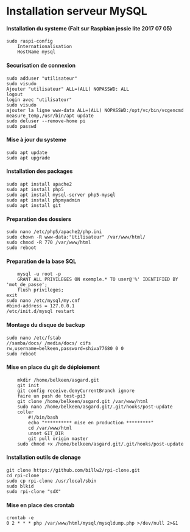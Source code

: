 Installation serveur MySQL 
==
#### Installation du systeme (Fait sur Raspbian jessie lite 2017 07 05) 
	sudo raspi-config 
		Internationalisation 
		HostName mysql 

#### Securisation de connexion
	sudo adduser "utilisateur" 
	sudo visudo 
	Ajouter "utilisateur" ALL=(ALL) NOPASSWD: ALL 
	logout 
	login avec "utilisateur" 
	sudo visudo 
	ajouter la ligne www-data ALL=(ALL) NOPASSWD:/opt/vc/bin/vcgencmd measure_temp,/usr/bin/apt update 
	sudo deluser --remove-home pi 
	sudo passwd 
	
#### Mise à jour du systeme
	sudo apt update 
	sudo apt upgrade 
	
#### Installation des packages
	sudo apt install apache2 
	sudo apt install php5 
	sudo apt install mysql-server php5-mysql 
	sudo apt install phpmyadmin 
	sudo apt install git 

#### Preparation des dossiers
	sudo nano /etc/php5/apache2/php.ini 
	sudo chown -R www-data:"Utilisateur" /var/www/html/ 
	sudo chmod -R 770 /var/www/html 
	sudo reboot 

#### Preparation de la base SQL
        mysql -u root -p 
        GRANT ALL PRIVILEGES ON exemple.* TO user@'%' IDENTIFIED BY 'mot_de_passe'; 
        flush privileges; 
	exit 
	sudo nano /etc/mysql/my.cnf 
	#bind-address = 127.0.0.1 
	/etc/init.d/mysql restart 

#### Montage du disque de backup
	sudo nano /etc/fstab 
	//samba/docs/ /media/docs/ cifs rw,username=belkeen,password=shiva77680 0 0 
	sudo reboot 

#### Mise en place du git de déploiement
        mkdir /home/belkeen/asgard.git 
        git init 
        git config receive.denyCurrentBranch ignore 
        faire un push de test-pi3 
        git clone /home/belkeen/asgard.git /var/www/html 
        sudo nano /home/belkeen/asgard.git/.git/hooks/post-update 
        coller 
	        #!/bin/bash 
			echo "********** mise en production *********" 
			cd /var/www/html 
			unset GIT_DIR 
			git pull origin master 
		sudo chmod +x /home/belkeen/asgard.git/.git/hooks/post-update  
	
#### Installation outils de clonage
	git clone https://github.com/billw2/rpi-clone.git 
	cd rpi-clone 
	sudo cp rpi-clone /usr/local/sbin 
	sudo blkid 
	sudo rpi-clone "sdX" 
	
#### Mise en place des crontab
	crontab -e 
	0 2 * * * php /var/www/html/mysql/mysqldump.php >/dev/null 2>&1 
